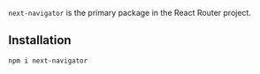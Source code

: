`next-navigator` is the primary package in the React Router project.

## Installation

```sh
npm i next-navigator
```
